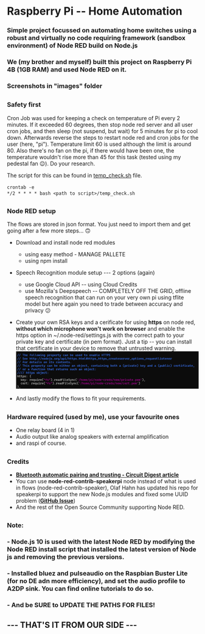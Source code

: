 # Raspberry Pi -- Home Automation

### Simple project focussed on automating home switches using a robust and virtually no code requiring framework (sandbox environment) of Node RED build on Node.js
### We (my brother and myself) built this project on Raspberry Pi 4B (1GB RAM) and used Node RED on it.


### Screenshots in "images" folder

##

### Safety first
Cron Job was used for keeping a check on temperature of Pi every 2 minutes. If it exceeded 60 degrees, then stop node red server and all user cron jobs, and then sleep (not suspend, but wait) for 5 minutes for pi to cool down. Afterwards reverse the steps to restart node red and cron jobs for the user (here, "pi"). Temperature limit 60 is used although the limit is around 80. Also there's no fan on the pi, if there would have been one, the temperature wouldn't rise more than 45 for this task (tested using my pedestal fan :wink:). Do your research.

The script for this can be found in [temp_check.sh](temp_check.sh) file.

```shell
crontab -e
*/2 * * * * bash <path to script>/temp_check.sh
```

##

### Node RED setup
The flows are stored in json format. You just need to import them and get going after a few more steps... :upside_down_face:

- Download and install node red modules
    * using easy method - MANAGE PALLETE
    * using npm install <package name>

- Speech Recognition module setup --- 2 options (again)
    * use Google Cloud API -- using Cloud Credits
    * use Mozilla's Deepspeech -- COMPLETELY OFF THE GRID, offline speech recognition that can run on your very own pi using tflite model
  but here again you need to trade between accuracy and privacy :confused:

- Create your own RSA keys and a cerificate for using **https** on node red, **without which microphone won't work on browser** and enable the https option in ~/.node-red/settings.js with the correct path to your private key and certificate (in pem format). Just a tip -- you can install that certificate in your device to remove that untrusted warning. ![~/.node-red/settings.js](images/https.png)

- And lastly modify the flows to fit your requirements.

##

### Hardware required (used by me), use your favourite ones
- One relay board (4 in 1)
- Audio output like analog speakers with external amplification
- and raspi of course.

##

### Credits
- **[Bluetooth automatic pairing and trusting - Circuit Digest article](https://circuitdigest.com/microcontroller-projects/diy-raspberry-pi-bluetooth-speaker)**
- You can use **node-red-contrib-speakerpi** node instead of what is used in flows (node-red-contrib-speaker), Olaf Hahn has updated his repo for speakerpi to support the new Node.js modules and fixed some UUID problem (**[GitHub Issue](https://github.com/O-Hahn/node-red-contrib-speakerpi/issues/9)**)
- And the rest of the Open Source Community supporting Node RED.

##

### Note: 
### - Node.js 10 is used with the latest Node RED by modifying the Node RED install script that installed the latest version of Node js and removing the previous versions. 
### - Installed bluez and pulseaudio on the Raspbian Buster Lite (for no DE adn more efficiency), and set the audio profile to A2DP sink. You can find online tutorials to do so.
### - And be SURE to UPDATE THE PATHS FOR FILES!

##

## --- THAT'S IT FROM OUR SIDE ---
